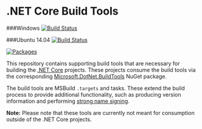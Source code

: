 # .NET Core Build Tools

###Windows
[![Build Status](https://ci.dot.net/job/dotnet_buildtools/job/master/job/Windows_NT/badge/icon)](https://ci.dot.net/job/dotnet_buildtools/job/master/job/Windows_NT/)

###Ubuntu 14.04
[![Build Status](https://ci.dot.net/job/dotnet_buildtools/job/master/job/Ubuntu14.04/badge/icon)](https://ci.dot.net/job/dotnet_buildtools/job/master/job/Ubuntu14.04/)

[![Packages](https://img.shields.io/dotnet.myget/dotnet-buildtools/v/Microsoft.DotNet.BuildTools.svg?label=Packages)](https://dotnet.myget.org/gallery/dotnet-buildtools/)

This repository contains supporting build tools that are necessary for building
the [.NET Core][dotnet-corefx] projects. These projects consume the build tools
via the corresponding [Microsoft.DotNet.BuildTools][Microsoft.DotNet.BuildTools]
NuGet package.

The build tools are MSBuild `.targets` and tasks. These extend the build process
to provide additional functionality, such as producing version information and
performing [strong name signing][sn-sign].

**Note:** Please note that these tools are currently not meant for consumption
outside of the .NET Core projects.

[dotnet-corefx]: https://github.com/dotnet/corefx
[Microsoft.DotNet.BuildTools]: https://dotnet.myget.org/feed/dotnet-buildtools/package/nuget/Microsoft.DotNet.BuildTools
[sn-sign]: https://github.com/dotnet/corefx/wiki/Strong%20Naming
